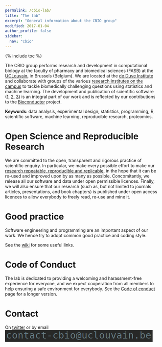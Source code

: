 ```yaml
---
permalink: /cbio-lab/
title: "The lab"
excerpt: "General information about the CBIO group"
modified: 2017-01-04
author_profile: false
sidebar:
  nav: "cbio"
---
```


{% include toc %}

The CBIO group performs research and development in computational
biology at the faculty of pharmacy and biomedical sciences (FASB) at
the [UCLouvain](https://uclouvain.be/), in Brussels (Belgium). We are
located at the [de Duve Institute](https://www.deduveinstitute.be/)
and collaborate with groups of the various [research institutes on the
campus](https://uclouvain.be/fr/chercher/instituts-de-recherche.html%20#sss)
to tackle biomedically challenging questions using statistics and
machine learning. The development and publication of scientific
software ([1](https://github.com/ComputationalProteomicsUnit),
[2](https://github.com/UCLouvain-CBIO),
[3](https://github.com/lgatto)) is an integral part of our work and is
reflected by our contributions to the
[Bioconductor](http://www.bioconductor.org/) project.

**Keywords**: data analysis, experimental design, statistics,
programming, R, scientific software, machine learning, reproducible
research, proteomics.

# Open Science and Reproducible Research

We are committed to the open, transparent and rigorous practice of
scientific enquiry. In particular, we make every possible effort to
make our [research repeatable, reproducible and
replicable](http://lgatto.github.io/rr-what-should-be-our-goals/), in
the hope that it can be re-used and improved upon by as many as
possible. Concomitantly, we release all our software and data
under open permissible licences. Finally, we will also ensure that our
research (such as, but not limited to journals articles,
presentations, and book chapters) is published under open access
licences to allow everybody to freely read, re-use and mine it.

# Good practice

Software engineering and programming are an important aspect of our
work. We hence try to adopt common good practice and coding style.

See the
[wiki](https://github.com/ComputationalProteomicsUnit/cputools/wiki)
for some useful links.

# Code of Conduct

The lab is dedicated to providing a welcoming and harassment-free
experience for everyone, and we expect cooperation from all members to
help ensuring a safe environment for everybody. See the [Code of
conduct](https://lgatto.github.io/cbio-coc/) page for a longer version.

<!-- # Funding -->

<!-- Since 2010, we have benefited from the financial support from the -->
<!-- **BBSRC**, the **7th Framework Programme of the European Union** -->
<!-- (Contract no. 262067 [PRIME-XS](http://www.primexs.eu/)) and the -->
<!-- **Wellcome Trust**. -->

# Contact

On [twitter](https://twitter.com/lgatt0) or by email
![contact email](/images/contact-email.png)

